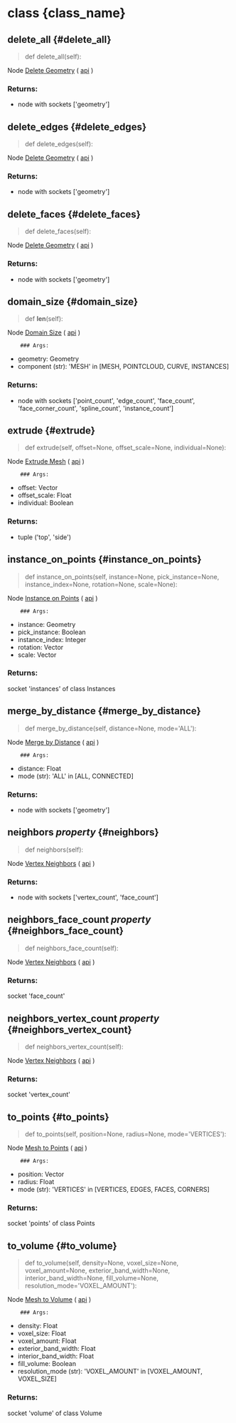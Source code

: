 # class {class_name}

## delete_all {#delete_all}

> def delete_all(self):

Node [Delete Geometry](node.blender_ref) ( [api](node.blender_python_ref) )

### Returns:

- node with sockets ['geometry']

## delete_edges {#delete_edges}

> def delete_edges(self):

Node [Delete Geometry](node.blender_ref) ( [api](node.blender_python_ref) )

### Returns:

- node with sockets ['geometry']

## delete_faces {#delete_faces}

> def delete_faces(self):

Node [Delete Geometry](node.blender_ref) ( [api](node.blender_python_ref) )

### Returns:

- node with sockets ['geometry']

## domain_size {#domain_size}

> def __len__(self):

Node [Domain Size](node.blender_ref) ( [api](node.blender_python_ref) )

        ### Args:
- geometry: Geometry
- component (str): 'MESH' in [MESH, POINTCLOUD, CURVE, INSTANCES]

### Returns:

- node with sockets ['point_count', 'edge_count', 'face_count', 'face_corner_count', 'spline_count', 'instance_count']

## extrude {#extrude}

> def extrude(self, offset=None, offset_scale=None, individual=None):

Node [Extrude Mesh](node.blender_ref) ( [api](node.blender_python_ref) )

        ### Args:
- offset: Vector
- offset_scale: Float
- individual: Boolean

### Returns:

- tuple ('top', 'side')

## instance_on_points {#instance_on_points}

> def instance_on_points(self, instance=None, pick_instance=None, instance_index=None, rotation=None, scale=None):

Node [Instance on Points](node.blender_ref) ( [api](node.blender_python_ref) )

        ### Args:
- instance: Geometry
- pick_instance: Boolean
- instance_index: Integer
- rotation: Vector
- scale: Vector

### Returns:

  socket 'instances' of class Instances

## merge_by_distance {#merge_by_distance}

> def merge_by_distance(self, distance=None, mode='ALL'):

Node [Merge by Distance](node.blender_ref) ( [api](node.blender_python_ref) )

        ### Args:
- distance: Float
- mode (str): 'ALL' in [ALL, CONNECTED]

### Returns:

- node with sockets ['geometry']

## neighbors *property* {#neighbors}

> def neighbors(self):

Node [Vertex Neighbors](node.blender_ref) ( [api](node.blender_python_ref) )

### Returns:

- node with sockets ['vertex_count', 'face_count']

## neighbors_face_count *property* {#neighbors_face_count}

> def neighbors_face_count(self):

Node [Vertex Neighbors](node.blender_ref) ( [api](node.blender_python_ref) )

### Returns:

  socket 'face_count'

## neighbors_vertex_count *property* {#neighbors_vertex_count}

> def neighbors_vertex_count(self):

Node [Vertex Neighbors](node.blender_ref) ( [api](node.blender_python_ref) )

### Returns:

  socket 'vertex_count'

## to_points {#to_points}

> def to_points(self, position=None, radius=None, mode='VERTICES'):

Node [Mesh to Points](node.blender_ref) ( [api](node.blender_python_ref) )

        ### Args:
- position: Vector
- radius: Float
- mode (str): 'VERTICES' in [VERTICES, EDGES, FACES, CORNERS]

### Returns:

  socket 'points' of class Points

## to_volume {#to_volume}

> def to_volume(self, density=None, voxel_size=None, voxel_amount=None, exterior_band_width=None, interior_band_width=None, fill_volume=None, resolution_mode='VOXEL_AMOUNT'):

Node [Mesh to Volume](node.blender_ref) ( [api](node.blender_python_ref) )

        ### Args:
- density: Float
- voxel_size: Float
- voxel_amount: Float
- exterior_band_width: Float
- interior_band_width: Float
- fill_volume: Boolean
- resolution_mode (str): 'VOXEL_AMOUNT' in [VOXEL_AMOUNT, VOXEL_SIZE]

### Returns:

  socket 'volume' of class Volume

